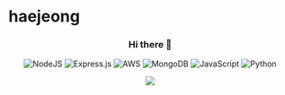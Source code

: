# haejeong
<div align="center">
  
  ### Hi there 👋

![NodeJS](https://img.shields.io/badge/node.js-6DA55F?style=for-the-badge&logo=node.js&logoColor=white)
	![Express.js](https://img.shields.io/badge/express.js-%23404d59.svg?style=for-the-badge&logo=express&logoColor=%2361DAFB)
![AWS](https://img.shields.io/badge/AWS-%23FF9900.svg?style=for-the-badge&logo=amazon-aws&logoColor=white)
	![MongoDB](https://img.shields.io/badge/MongoDB-%234ea94b.svg?style=for-the-badge&logo=mongodb&logoColor=white)
	![JavaScript](https://img.shields.io/badge/javascript-%23323330.svg?style=for-the-badge&logo=javascript&logoColor=%23F7DF1E)
![Python](https://img.shields.io/badge/python-3670A0?style=for-the-badge&logo=python&logoColor=ffdd54)


<a href="https://hjyim.tistory.com" target="_blank"><img src="https://img.shields.io/static/v1?label=&amp;message=tistory&amp;color=20C997&amp;style=for-the-badge&amp;logo=velog&amp;logoColor=white"/></a>


  </div>


